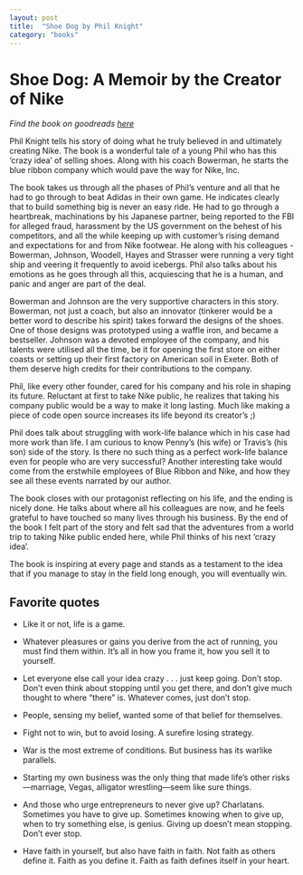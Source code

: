 ```yaml
---
layout: post
title:  "Shoe Dog by Phil Knight"
category: "books"
---
```


# Shoe Dog: A Memoir by the Creator of Nike

*Find the book on goodreads [here](https://www.goodreads.com/book/show/27220736-shoe-dog)*

Phil Knight tells his story of doing what he truly believed in and ultimately creating Nike. The book is a wonderful tale of a young Phil who has this ‘crazy idea’ of selling shoes. Along with his coach Bowerman, he starts the blue ribbon company which would pave the way for Nike, Inc.

The book takes us through all the phases of Phil’s venture and all that he had to go through to beat Adidas in their own game. He indicates clearly that to build something big is never an easy ride. He had to go through a heartbreak, machinations by his Japanese partner, being reported to the FBI for alleged fraud, harassment by the US government on the behest of his competitors, and all the while keeping up with customer’s rising demand and expectations for and from Nike footwear. He along with his colleagues - Bowerman, Johnson, Woodell, Hayes and Strasser were running a very tight ship and veering it frequently to avoid icebergs. Phil also talks about his emotions as he goes through all this, acquiescing that he is a human, and panic and anger are part of the deal.

Bowerman and Johnson are the very supportive characters in this story. Bowerman, not just a coach, but also an innovator (tinkerer would be a better word to describe his spirit) takes forward the designs of the shoes. One of those designs was prototyped using a waffle iron, and became a bestseller. Johnson was a devoted employee of the company, and his talents were utilised all the time, be it for opening the first store on either coasts or setting up their first factory on American soil in Exeter. Both of them deserve high credits for their contributions to the company.

Phil, like every other founder, cared for his company and his role in shaping its future. Reluctant at first to take Nike public, he realizes that taking his company public would be a way to make it long lasting. Much like making a piece of code open source increases its life beyond its creator’s ;)

Phil does talk about struggling with work-life balance which in his case had more work than life. I am curious to know Penny’s (his wife) or Travis’s (his son) side of the story. Is there no such thing as a perfect work-life balance even for people who are very successful?
Another interesting take would come from the erstwhile employees of Blue Ribbon and Nike, and how they see all these events narrated by our author.

The book closes with our protagonist reflecting on his life, and the ending is nicely done. He talks about where all his colleagues are now, and he feels grateful to have touched so many lives through his business. By the end of the book I felt part of the story and felt sad that the adventures from a world trip to taking Nike public ended here, while Phil thinks of his next ‘crazy idea’.

The book is inspiring at every page and stands as a testament to the idea that if you manage to stay in the field long enough, you will eventually win.

## Favorite quotes

- Like it or not, life is a game.

- Whatever pleasures or gains you derive from the act of running, you must find them within. It’s all in how you frame it, how you sell it to yourself.

- Let everyone else call your idea crazy . . . just keep going. Don’t stop. Don’t even think about stopping until you get there, and don’t give much thought to where “there” is. Whatever comes, just don’t stop.

- People, sensing my belief, wanted some of that belief for themselves.

- Fight not to win, but to avoid losing. A surefire losing strategy.

- War is the most extreme of conditions. But business has its warlike parallels.

- Starting my own business was the only thing that made life’s other risks—marriage, Vegas, alligator wrestling—seem like sure things.

- And those who urge entrepreneurs to never give up? Charlatans. Sometimes you have to give up. Sometimes knowing when to give up, when to try something else, is genius. Giving up doesn’t mean stopping. Don’t ever stop.

- Have faith in yourself, but also have faith in faith. Not faith as others define it. Faith as you define it. Faith as faith defines itself in your heart.

